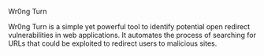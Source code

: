 Wr0ng Turn

Wr0ng Turn is a simple yet powerful tool to identify potential open redirect vulnerabilities in web applications. It automates the process of searching for URLs that could be exploited to redirect users to malicious sites.
